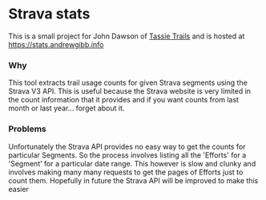 # Strava stats

This is a small project for John Dawson of [Tassie Trails](http://www.tassietrails.org) and is hosted at https://stats.andrewgibb.info

### Why
This tool extracts trail usage counts for given Strava segments using the Strava V3 API. This is useful because the Strava website is very limited in the count information that it provides and if you want counts from last month or last year... forget about it.

### Problems
Unfortunately the Strava API provides no easy way to get the counts for particular Segments. So the process involves listing all the 'Efforts' for a 'Segment' for a particular date range. This however is slow and clunky and involves making many many requests to get the pages of Efforts just to count them. Hopefully in future the Strava API will be improved to make this easier 
